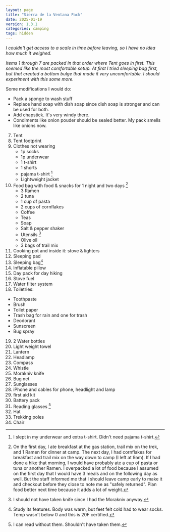 ```yaml
---
layout: page
title: "Sierra de la Ventana Pack"
date: 2025-01-19
version: 1.3.1
categories: camping
tags: hidden
---
```


_I couldn't get access to a scale in time before leaving, so I have no idea how much it weighed._

_Items 1 through 7 are packed in that order where Tent goes in first. This seemed like the most comfortable setup. At first I tried sleeping bag first, but that created a bottom bulge that made it very uncomfortable. I should experiment with this some more._

Some modifications I would do:
* Pack a sponge to wash stuff
* Replace hand soap with dish soap since dish soap is stronger and can be used for both.
* Add chapstick. It's very windy there.
* Condiments like onion pouder should be sealed better. My pack smells like onions now.

7.  Tent
6.  Tent footprint
3.  Clothes not wearing
    * 1p socks
    * 1p underwear
    * 1 t-shirt
    * 1 shorts
    * pajama t-shirt [^2]
    * Lightweight jacket
13. Food bag with food & snacks for 1 night and two days [^1]
    * 3 Ramen
    * 2 tuna
    * 1 cup of pasta
    * 2 cups of cornflakes
    * Coffee
    * Teas
    * Soap
    * Salt & pepper shaker
    * Utensils [^3]
    * Olive oil
    * 3 bags of trail mix
9.  Cooking pot and inside it: stove & lighters
2.  Sleeping pad
1.  Sleeping bag[^5]
4.  Inflatable pillow
5.  Day pack for day hiking
10. Stove fuel
11. Water filter system
12. Toiletries:
   * Toothpaste
   * Brush
   * Toilet paper
   * Trash bag for rain and one for trash
   * Deodorant
   * Sunscreen
   * Bug spray
19. 2 Water bottles
22. Light weight towel
23. Lantern
25. Headlamp
26. Compass
27. Whistle
28. Morakniv knife
30. Bug net
31. Sunglasses
32. iPhone and cables for phone, headlight and lamp
33. first aid kit
34. Battery pack
35. Reading glasses [^4]
37. Hat
38. Trekking poles
39. Chair

[^1]:  On the first day, I ate breakfast at the gas station, trail mix on the trek, and 1 Ramen for dinner at camp. The next day, I had cornflakes for breakfast and trail mix on the way down to camp (I left at 9am). If I had done a hike that morning, I would have probably ate a cup of pasta or tuna or another Ramen. I overpacked a lot of food because I assumed on the first day that I would have 3 meals and on the following day as well. But the staff informed me that I should leave camp early to make it and checkout before they close to note me as "safely returned". Plan food better next time because it adds a lot of weight.
[^2]: I slept in my underwear and extra t-shirt. Didn't need pajama t-shirt.
[^3]: I should not have taken knife since I had the Morakniv anyway.
[^4]: I can read without them. Shouldn't have taken them.
[^5]: Study its features. Body was warm, but feet felt cold had to wear socks. Temp wasn't below 0 and this is 20F certified.
